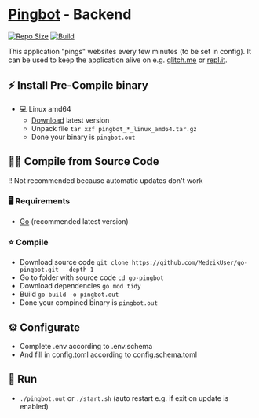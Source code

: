 # [Pingbot](https://pingbot.cf/) - Backend

[![Repo Size](https://img.shields.io/github/repo-size/MedzikUser/go-pingbot)](https://github.com/MedzikUser/go-pingbot)
[![Build](https://img.shields.io/github/workflow/status/MedzikUser/go-pingbot/release/main)](https://github.com/MedzikUser/go-pingbot/actions/workflows/release.yml)

This application "pings" websites every few minutes (to be set in config). It can be used to keep the application alive on e.g. [glitch.me](https://glitch.com/) or [repl.it](https://replit.com/).

## ⚡ Install Pre-Compile binary

* 💻 Linux amd64
  * [Download](https://github.com/MedzikUser/go-pingbot/releases) latest version
  * Unpack file `tar xzf pingbot_*_linux_amd64.tar.gz`
  * Done your binary is `pingbot.out`

## 👨‍💻 Compile from Source Code
‼️ Not recommended because automatic updates don't work

### 🖥️ Requirements

* [Go](https://golang.org/dl) (recommended latest version)

### ⭐ Compile

* Download source code `git clone https://github.com/MedzikUser/go-pingbot.git --depth 1`
* Go to folder with source code `cd go-pingbot`
* Download dependencies `go mod tidy`
* Build `go build -o pingbot.out`
* Done your compined binary is `pingbot.out`

## ⚙️ Configurate

* Complete .env according to .env.schema
* And fill in config.toml according to config.schema.toml

## 🔧 Run

* `./pingbot.out` or `./start.sh` (auto restart e.g. if exit on update is enabled)
